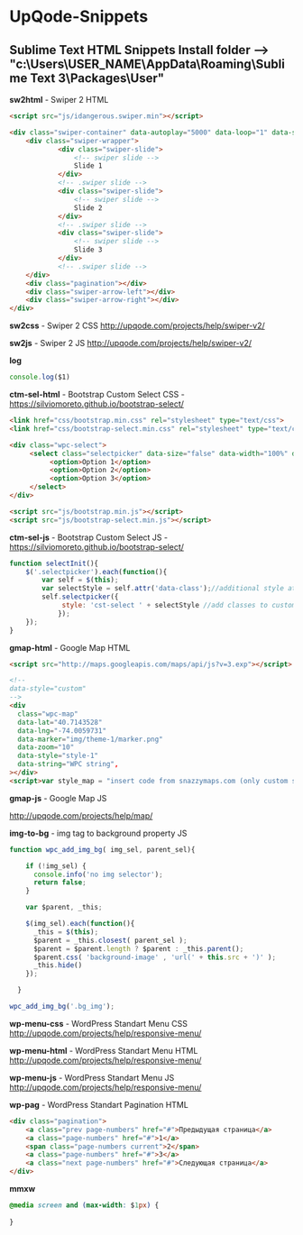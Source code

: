 # UpQode-Snippets

Sublime Text HTML Snippets
Install folder --> "c:\Users\USER_NAME\AppData\Roaming\Sublime Text 3\Packages\User\"
---

__sw2html__ - Swiper 2 HTML

```html
<script src="js/idangerous.swiper.min"></script>

<div class="swiper-container" data-autoplay="5000" data-loop="1" data-speed="1000" data-slides-per-view="responsive" data-add-slides="1" data-xs-slides="1" data-sm-slides="1" data-md-slides="1" data-lg-slides="1">
    <div class="swiper-wrapper">
            <div class="swiper-slide">
                <!-- swiper slide -->
                Slide 1
            </div>
            <!-- .swiper slide -->
            <div class="swiper-slide">
                <!-- swiper slide -->
                Slide 2
            </div>
            <!-- .swiper slide -->
            <div class="swiper-slide">
                <!-- swiper slide -->
                Slide 3
            </div>
            <!-- .swiper slide -->
    </div>
    <div class="pagination"></div>
    <div class="swiper-arrow-left"></div>
    <div class="swiper-arrow-right"></div>
</div>
```

__sw2css__ - Swiper 2 CSS
http://upqode.com/projects/help/swiper-v2/

__sw2js__ - Swiper 2 JS
http://upqode.com/projects/help/swiper-v2/

__log__

```js
console.log($1)
```

__ctm-sel-html__ - Bootstrap Custom Select CSS - https://silviomoreto.github.io/bootstrap-select/

```html
<link href="css/bootstrap.min.css" rel="stylesheet" type="text/css">
<link href="css/bootstrap-select.min.css" rel="stylesheet" type="text/css">

<div class="wpc-select">
     <select class="selectpicker" data-size="false" data-width="100%" data-class="select-1">
          <option>Option 1</option>
          <option>Option 2</option>
          <option>Option 3</option>
     </select>
</div>

<script src="js/bootstrap.min.js"></script>
<script src="js/bootstrap-select.min.js"></script>
```

__ctm-sel-js__ - Bootstrap Custom Select JS - https://silviomoreto.github.io/bootstrap-select/

```js
function selectInit(){
	$('.selectpicker').each(function(){
		var self = $(this);
		var selectStyle = self.attr('data-class');//additional style attribute, not required
		self.selectpicker({
		     style: 'cst-select ' + selectStyle //add classes to customize select field
	        });
	});
}
```

__gmap-html__ - Google Map HTML

```html
<script src="http://maps.googleapis.com/maps/api/js?v=3.exp"></script>

<!--
data-style="custom"
-->
<div
  class="wpc-map"
  data-lat="40.7143528"
  data-lng="-74.0059731"  
  data-marker="img/theme-1/marker.png"
  data-zoom="10"
  data-style="style-1"
  data-string="WPC string",
></div>
<script>var style_map = "insert code from snazzymaps.com (only custom style)"</script>
```

__gmap-js__ - Google Map JS

http://upqode.com/projects/help/map/

__img-to-bg__ - img tag to background property JS

```js
function wpc_add_img_bg( img_sel, parent_sel){

    if (!img_sel) {
      console.info('no img selector');
      return false;
    }

    var $parent, _this;

    $(img_sel).each(function(){
      _this = $(this);
      $parent = _this.closest( parent_sel );
      $parent = $parent.length ? $parent : _this.parent();
      $parent.css( 'background-image' , 'url(' + this.src + ')' );
      _this.hide()
    });

  }

wpc_add_img_bg('.bg_img');
```

__wp-menu-css__ - WordPress Standart Menu CSS
http://upqode.com/projects/help/responsive-menu/

__wp-menu-html__ - WordPress Standart Menu HTML
http://upqode.com/projects/help/responsive-menu/

__wp-menu-js__ - WordPress Standart Menu JS
http://upqode.com/projects/help/responsive-menu/

__wp-pag__ - WordPress Standart Pagination HTML
```html
<div class="pagination">
	<a class="prev page-numbers" href="#">Предыдущая страница</a>
	<a class="page-numbers" href="#">1</a>
	<span class="page-numbers current">2</span>
	<a class="page-numbers" href="#">3</a>
	<a class="next page-numbers" href="#">Следующая страница</a>
</div>
```

__mmxw__
```css
@media screen and (max-width: $1px) {
  
}
```
